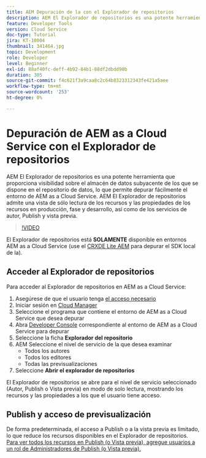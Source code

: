 ```yaml
---
title: AEM Depuración de la con el Explorador de repositorios
description: AEM El Explorador de repositorios es una potente herramienta que proporciona visibilidad sobre el almacén de datos subyacente de los que se dispone en el repositorio de datos, lo que permite depurar fácilmente el entorno de AEM as a Cloud Service.
feature: Developer Tools
version: Cloud Service
doc-type: Tutorial
jira: KT-10004
thumbnail: 341464.jpg
topic: Development
role: Developer
level: Beginner
exl-id: 88af40fc-deff-4b92-84b1-88df2dbdd90b
duration: 305
source-git-commit: f4c621f3a9caa8c2c64b8323312343fe421a5aee
workflow-type: tm+mt
source-wordcount: '253'
ht-degree: 0%

---
```


# Depuración de AEM as a Cloud Service con el Explorador de repositorios

AEM El Explorador de repositorios es una potente herramienta que proporciona visibilidad sobre el almacén de datos subyacente de los que se dispone en el repositorio de datos, lo que permite depurar fácilmente el entorno de AEM as a Cloud Service. AEM El Explorador de repositorios admite una vista de sólo lectura de los recursos y las propiedades de los recursos en producción, fase y desarrollo, así como de los servicios de autor, Publish y vista previa.

>[!VIDEO](https://video.tv.adobe.com/v/341464?quality=12&learn=on)

El Explorador de repositorios está __SOLAMENTE__ disponible en entornos AEM as a Cloud Service (use el [CRXDE Lite AEM](../aem-sdk-local-quickstart/other-tools.md#crxde-lite) para depurar el SDK local de la).

## Acceder al Explorador de repositorios

Para acceder al Explorador de repositorios en AEM as a Cloud Service:

1. Asegúrese de que el usuario tenga [el acceso necesario](https://experienceleague.adobe.com/docs/experience-manager-cloud-service/content/implementing/developer-tools/repository-browser.html#access-prerequisites)
1. Iniciar sesión en [Cloud Manager](https://my.cloudmanager.adobe.com)
1. Seleccione el programa que contiene el entorno de AEM as a Cloud Service que desea depurar
1. Abra [Developer Console](./developer-console.md) correspondiente al entorno de AEM as a Cloud Service para depurar
1. Seleccione la ficha __Explorador del repositorio__
1. AEM Seleccione el nivel de servicio de la que desea examinar
   + Todos los autores
   + Todos los editores
   + Todas las previsualizaciones
1. Seleccione __Abrir el explorador de repositorios__

El Explorador de repositorios se abre para el nivel de servicio seleccionado (Autor, Publish o Vista previa) en modo de solo lectura, mostrando los recursos y las propiedades a los que el usuario tiene acceso.

## Publish y acceso de previsualización

De forma predeterminada, el acceso a Publish o a la vista previa es limitado, lo que reduce los recursos disponibles en el Explorador de repositorios. [Para ver todos los recursos en Publish (o Vista previa), agregue usuarios a un rol de Administradores de Publish (o Vista previa).](https://experienceleague.adobe.com/docs/experience-manager-cloud-service/content/implementing/developer-tools/repository-browser.html#navigate-the-hierarchy)
